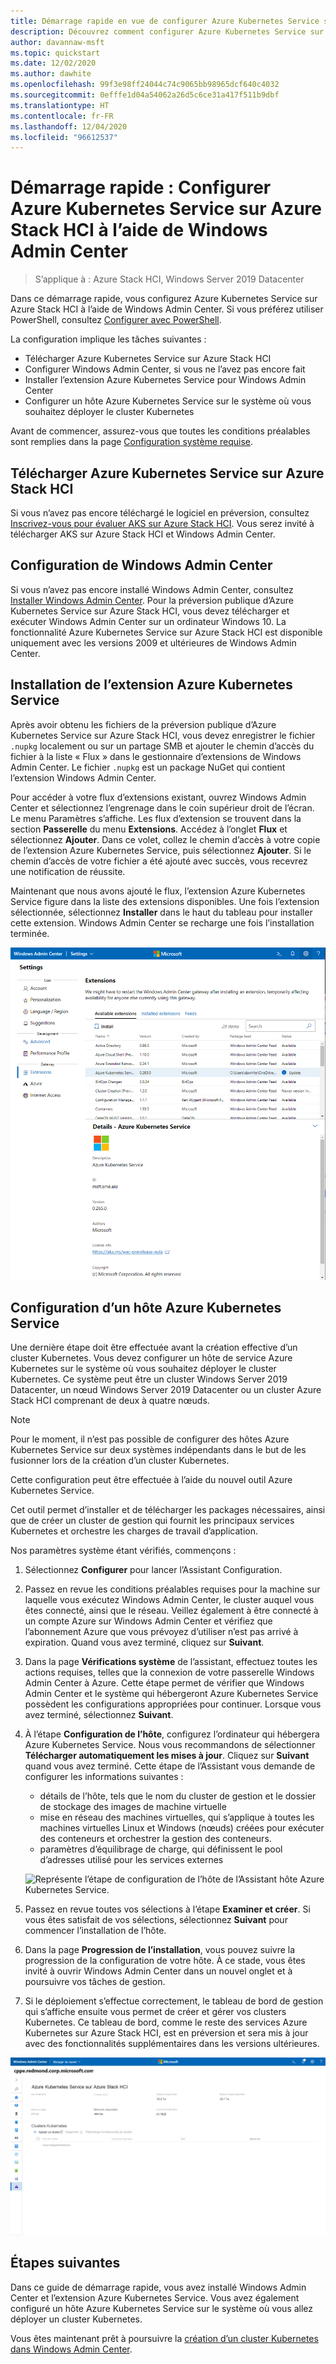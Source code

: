 ```yaml
---
title: Démarrage rapide en vue de configurer Azure Kubernetes Service sur Azure Stack HCI à l’aide de Windows Admin Center
description: Découvrez comment configurer Azure Kubernetes Service sur Azure Stack HCI à l’aide de Windows Admin Center
author: davannaw-msft
ms.topic: quickstart
ms.date: 12/02/2020
ms.author: dawhite
ms.openlocfilehash: 99f3e98ff24044c74c9065bb98965dcf640c4032
ms.sourcegitcommit: 0efffe1d04a54062a26d5c6ce31a417f511b9dbf
ms.translationtype: HT
ms.contentlocale: fr-FR
ms.lasthandoff: 12/04/2020
ms.locfileid: "96612537"
---
```

# <a name="quickstart-set-up-azure-kubernetes-service-on-azure-stack-hci-using-windows-admin-center"></a>Démarrage rapide : Configurer Azure Kubernetes Service sur Azure Stack HCI à l’aide de Windows Admin Center

> S’applique à : Azure Stack HCI, Windows Server 2019 Datacenter

Dans ce démarrage rapide, vous configurez Azure Kubernetes Service sur Azure Stack HCI à l’aide de Windows Admin Center. Si vous préférez utiliser PowerShell, consultez [Configurer avec PowerShell](setup-powershell.md).

La configuration implique les tâches suivantes :

* Télécharger Azure Kubernetes Service sur Azure Stack HCI
* Configurer Windows Admin Center, si vous ne l’avez pas encore fait
* Installer l’extension Azure Kubernetes Service pour Windows Admin Center
* Configurer un hôte Azure Kubernetes Service sur le système où vous souhaitez déployer le cluster Kubernetes

Avant de commencer, assurez-vous que toutes les conditions préalables sont remplies dans la page [Configuration système requise](.\system-requirements.md).

## <a name="download-azure-kubernetes-service-on-azure-stack-hci"></a>Télécharger Azure Kubernetes Service sur Azure Stack HCI

Si vous n’avez pas encore téléchargé le logiciel en préversion, consultez [Inscrivez-vous pour évaluer AKS sur Azure Stack HCI](https://aka.ms/AKS-HCI-Evaluate). Vous serez invité à télécharger AKS sur Azure Stack HCI et Windows Admin Center.

## <a name="setting-up-windows-admin-center"></a>Configuration de Windows Admin Center

Si vous n’avez pas encore installé Windows Admin Center, consultez [Installer Windows Admin Center](/windows-server/manage/windows-admin-center/deploy/install). Pour la préversion publique d’Azure Kubernetes Service sur Azure Stack HCI, vous devez télécharger et exécuter Windows Admin Center sur un ordinateur Windows 10. La fonctionnalité Azure Kubernetes Service sur Azure Stack HCI est disponible uniquement avec les versions 2009 et ultérieures de Windows Admin Center.

## <a name="installing-the-azure-kubernetes-service-extension"></a>Installation de l’extension Azure Kubernetes Service

Après avoir obtenu les fichiers de la préversion publique d’Azure Kubernetes Service sur Azure Stack HCI, vous devez enregistrer le fichier `.nupkg` localement ou sur un partage SMB et ajouter le chemin d’accès du fichier à la liste « Flux » dans le gestionnaire d’extensions de Windows Admin Center. Le fichier `.nupkg` est un package NuGet qui contient l’extension Windows Admin Center.

Pour accéder à votre flux d’extensions existant, ouvrez Windows Admin Center et sélectionnez l’engrenage dans le coin supérieur droit de l’écran. Le menu Paramètres s’affiche. Les flux d’extension se trouvent dans la section **Passerelle** du menu **Extensions**. Accédez à l’onglet **Flux** et sélectionnez **Ajouter**. Dans ce volet, collez le chemin d’accès à votre copie de l’extension Azure Kubernetes Service, puis sélectionnez **Ajouter**. Si le chemin d’accès de votre fichier a été ajouté avec succès, vous recevrez une notification de réussite. 

Maintenant que nous avons ajouté le flux, l’extension Azure Kubernetes Service figure dans la liste des extensions disponibles. Une fois l’extension sélectionnée, sélectionnez **Installer** dans le haut du tableau pour installer cette extension. Windows Admin Center se recharge une fois l’installation terminée. 

[ ![Affichage de la liste d’extensions disponibles dans le gestionnaire d’extensions de Windows Admin Center.](.\media\setup\extension-manager.png) ](.\media\setup\extension-manager.png#lightbox)

## <a name="setting-up-an-azure-kubernetes-service-host"></a>Configuration d’un hôte Azure Kubernetes Service

Une dernière étape doit être effectuée avant la création effective d’un cluster Kubernetes. Vous devez configurer un hôte de service Azure Kubernetes sur le système où vous souhaitez déployer le cluster Kubernetes. Ce système peut être un cluster Windows Server 2019 Datacenter, un nœud Windows Server 2019 Datacenter ou un cluster Azure Stack HCI comprenant de deux à quatre nœuds. 

> [!NOTE] 
> Pour le moment, il n’est pas possible de configurer des hôtes Azure Kubernetes Service sur deux systèmes indépendants dans le but de les fusionner lors de la création d’un cluster Kubernetes. 

Cette configuration peut être effectuée à l’aide du nouvel outil Azure Kubernetes Service. 

Cet outil permet d’installer et de télécharger les packages nécessaires, ainsi que de créer un cluster de gestion qui fournit les principaux services Kubernetes et orchestre les charges de travail d’application. 


Nos paramètres système étant vérifiés, commençons : 
1. Sélectionnez **Configurer** pour lancer l’Assistant Configuration.
2. Passez en revue les conditions préalables requises pour la machine sur laquelle vous exécutez Windows Admin Center, le cluster auquel vous êtes connecté, ainsi que le réseau. Veillez également à être connecté à un compte Azure sur Windows Admin Center et vérifiez que l’abonnement Azure que vous prévoyez d’utiliser n’est pas arrivé à expiration. Quand vous avez terminé, cliquez sur **Suivant**.
3. Dans la page **Vérifications système** de l’assistant, effectuez toutes les actions requises, telles que la connexion de votre passerelle Windows Admin Center à Azure. Cette étape permet de vérifier que Windows Admin Center et le système qui hébergeront Azure Kubernetes Service possèdent les configurations appropriées pour continuer. Lorsque vous avez terminé, sélectionnez **Suivant**.
4. À l’étape **Configuration de l’hôte**, configurez l’ordinateur qui hébergera Azure Kubernetes Service. Nous vous recommandons de sélectionner **Télécharger automatiquement les mises à jour**. Cliquez sur **Suivant** quand vous avez terminé. Cette étape de l’Assistant vous demande de configurer les informations suivantes :
    * détails de l’hôte, tels que le nom du cluster de gestion et le dossier de stockage des images de machine virtuelle
    * mise en réseau des machines virtuelles, qui s’applique à toutes les machines virtuelles Linux et Windows (nœuds) créées pour exécuter des conteneurs et orchestrer la gestion des conteneurs. 
    * paramètres d’équilibrage de charge, qui définissent le pool d’adresses utilisé pour les services externes

    ![Représente l’étape de configuration de l’hôte de l’Assistant hôte Azure Kubernetes Service.](.\media\setup\host-configuration.png)

5. Passez en revue toutes vos sélections à l’étape **Examiner et créer**. Si vous êtes satisfait de vos sélections, sélectionnez **Suivant** pour commencer l’installation de l’hôte. 
6. Dans la page **Progression de l’installation**, vous pouvez suivre la progression de la configuration de votre hôte. À ce stade, vous êtes invité à ouvrir Windows Admin Center dans un nouvel onglet et à poursuivre vos tâches de gestion. 
7. Si le déploiement s’effectue correctement, le tableau de bord de gestion qui s’affiche ensuite vous permet de créer et gérer vos clusters Kubernetes. Ce tableau de bord, comme le reste des services Azure Kubernetes sur Azure Stack HCI, est en préversion et sera mis à jour avec des fonctionnalités supplémentaires dans les versions ultérieures. 
 
  ![Illustre le tableau de bord de gestion d’Azure Kubernetes sur Azure Stack HCI.](.\media\setup\dashboard.png)
 
## <a name="next-steps"></a>Étapes suivantes

Dans ce guide de démarrage rapide, vous avez installé Windows Admin Center et l’extension Azure Kubernetes Service. Vous avez également configuré un hôte Azure Kubernetes Service sur le système où vous allez déployer un cluster Kubernetes.

Vous êtes maintenant prêt à poursuivre la [création d’un cluster Kubernetes dans Windows Admin Center](create-kubernetes-cluster.md).
